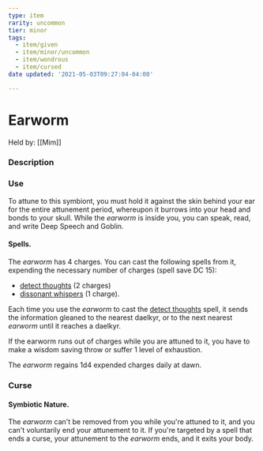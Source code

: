 ```yaml
---
type: item
rarity: uncommon
tier: minor
tags:
  - item/given
  - item/minor/uncommon
  - item/wondrous
  - item/cursed
date updated: '2021-05-03T09:27:04-04:00'

---
```


# Earworm

Held by: [[Mim]]

### Description

### Use

To attune to this symbiont, you must hold it against the skin behind your ear for the entire attunement period, whereupon it burrows into your head and bonds to your skull. While the _earworm_ is inside you, you can speak, read, and write Deep Speech and Goblin.

#### Spells.

The _earworm_ has 4 charges. You can cast the following spells from it, expending the necessary number of charges (spell save DC 15):

- [detect thoughts](https://5e.tools/spells.html#detect%20thoughts_phb) (2 charges)
- [dissonant whispers](https://5e.tools/spells.html#dissonant%20whispers_phb) (1 charge).

Each time you use the _earworm_ to cast the [detect thoughts](https://5e.tools/spells.html#detect%20thoughts_phb) spell, it sends the information gleaned to the nearest daelkyr, or to the next nearest _earworm_ until it reaches a daelkyr.

If the earworm runs out of charges while you are attuned to it, you have to make a wisdom saving throw or suffer 1 level of exhaustion.

The _earworm_ regains 1d4 expended charges daily at dawn.

### Curse

#### Symbiotic Nature.

The _earworm_ can't be removed from you while you're attuned to it, and you can't voluntarily end your attunement to it. If you're targeted by a spell that ends a curse, your attunement to the _earworm_ ends, and it exits your body.
